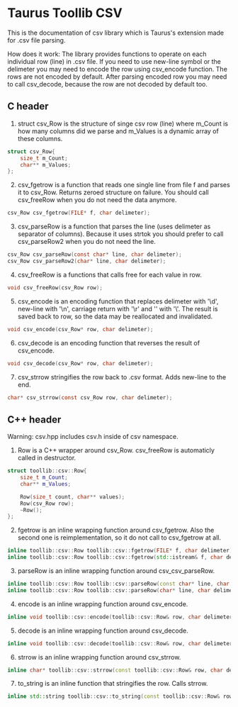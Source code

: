 # Taurus Toollib CSV

This is the documentation of csv library which is Taurus's extension made for .csv file parsing.

How does it work:
The library provides functions to operate on each individual row (line) in .csv file. 
If you need to use new-line symbol or the delimeter you may need to encode the row using 
csv_encode function. The rows are not encoded by default. After parsing encoded row you 
may need to call csv_decode, because the row are not decoded by default too.

## C header

 1. struct csv_Row is the structure of singe csv row (line) where m_Count is how many columns did we parse and m_Values is a dynamic array of these columns.

``` C
struct csv_Row{
	size_t m_Count;
	char** m_Values;
};
```

 2. csv_fgetrow is a function that reads one single line from file f and parses it to csv_Row. Returns zeroed structure on failure. You should call csv_freeRow when you do not need the data anymore.

``` C
csv_Row csv_fgetrow(FILE* f, char delimeter);
```

 3. csv_parseRow is a function that parses the line (uses delimeter as separator of columns). Because it uses strtok you should prefer to call csv_parseRow2 when you do not need the line.

``` C
csv_Row csv_parseRow(const char* line, char delimeter);
csv_Row csv_parseRow2(char* line, char delimeter);
```

 4. csv_freeRow is a functions that calls free for each value in row.

``` C
void csv_freeRow(csv_Row row);
```

 5. csv_encode is an encoding function that replaces delimeter with '\d', new-line with '\n', carriage return with '\r' and '\' with '\\'. The result is saved back to row, so the data may be reallocated and invalidated.

``` C
void csv_encode(csv_Row* row, char delimeter);
```

 6. csv_decode is an encoding function that reverses the result of csv_encode.

``` C
void csv_decode(csv_Row* row, char delimeter);
```

 7. csv_strrow stringifies the row back to .csv format. Adds new-line to the end.

``` C
char* csv_strrow(const csv_Row row, char delimeter);
```

## C++ header

Warning: csv.hpp includes csv.h inside of csv namespace.

 1. Row is a C++ wrapper around csv_Row. csv_freeRow is automaticly called in destructor.

``` C++
struct toollib::csv::Row{
	size_t m_Count;
	char** m_Values;

	Row(size_t count, char** values);
	Row(csv_Row row);
	~Row();
};
```

 2. fgetrow is an inline wrapping function around csv_fgetrow. Also the second one is reimplementation, so it do not call to csv_fgetrow at all.

``` C++ 
inline toollib::csv::Row toollib::csv::fgetrow(FILE* f, char delimeter);
inline toollib::csv::Row toollib::csv::fgetrow(std::istream& f, char delimeter);
```  
 
 3. parseRow is an inline wrapping function around csv_csv_parseRow.
  
``` C++  
inline toollib::csv::Row toollib::csv::parseRow(const char* line, char delimeter);
inline toollib::csv::Row toollib::csv::parseRow(char* line, char delimeter);
```

 4. encode is an inline wrapping function around csv_encode.

``` C++
inline void toollib::csv::encode(toollib::csv::Row& row, char delimeter);
```

 5. decode is an inline wrapping function around csv_decode.

``` C++
inline void toollib::csv::decode(toollib::csv::Row& row, char delimeter);
```

 6. strrow is an inline wrapping function around csv_strrow.

``` C++
inline char* toollib::csv::strrow(const toollib::csv::Row& row, char delimeter);
```

 7. to_string is an inline function that stringifies the row. Calls strrow.

``` C++
inline std::string toollib::csv::to_string(const toollib::csv::Row& row, char delimeter = '|');
```

